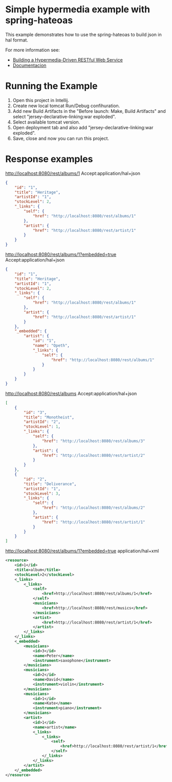 # Simple hypermedia example with spring-hateoas

This example demonstrates how to use the spring-hateoas to build json in hal format.

For more information see:
- [Building a Hypermedia-Driven RESTful Web Service](https://spring.io/guides/gs/rest-hateoas/)
- [Documentacion](http://docs.spring.io/spring-hateoas/docs/current/reference/html/)

# Running the Example

1. Open this project in Intellij.
2. Create new local tomcat Run/Debug confihuration.
3. Add new Build Artifacts in the "Before launch: Make, Build Artifacts"  and select "jersey-declarative-linking:war exploded".
5. Select available tomcat version.
6. Open deployment tab and also add "jersey-declarative-linking:war exploded".
7. Save, close and now you can run this project.
 

# Response examples

<http://localhost:8080/rest/albums/1> Accept:application/hal+json
```json
{
    "id": "1",
    "title": "Heritage",
    "artistId": "1",
    "stockLevel": 2,
    "_links": {
        "self": {
            "href": "http://localhost:8080/rest/albums/1"
        },
        "artist": {
            "href": "http://localhost:8080/rest/artist/1"
        }
    }
}
```
<http://localhost:8080/rest/albums/1?embedded=true> Accept:application/hal+json
```json
{
    "id": "1",
    "title": "Heritage",
    "artistId": "1",
    "stockLevel": 2,
    "_links": {
        "self": {
            "href": "http://localhost:8080/rest/albums/1"
        },
        "artist": {
            "href": "http://localhost:8080/rest/artist/1"
        }
    },
    "_embedded": {
        "artist": {
            "id": "1",
            "name": "Opeth",
            "_links": {
                "self": {
                    "href": "http://localhost:8080/rest/albums/1"
                }
            }
        }
    }
}
```
<http://localhost:8080/rest/albums>  Accept:application/hal+json
```json
[
    {
        "id": "3",
        "title": "Monotheist",
        "artistId": "2",
        "stockLevel": 1,
        "_links": {
            "self": {
                "href": "http://localhost:8080/rest/albums/3"
            },
            "artist": {
                "href": "http://localhost:8080/rest/artist/2"
            }
        }
    },
    {
        "id": "2",
        "title": "Deliverance",
        "artistId": "1",
        "stockLevel": 3,
        "_links": {
            "self": {
                "href": "http://localhost:8080/rest/albums/2"
            },
            "artist": {
                "href": "http://localhost:8080/rest/artist/1"
            }
        }
    }
]
```

<http://localhost:8080/rest/albums/1?embedded=true> application/hal+xml
```xml
<resource>
    <id>1</id>
    <title>album</title>
    <stockLevel>2</stockLevel>
    <_links>
        <_links>
            <self>
                <href>http://localhost:8080/rest/albums/1</href>
            </self>
            <musicians>
                <href>http://localhost:8080/rest/musics</href>
            </musicians>
            <artist>
                <href>http://localhost:8080/rest/artist/1</href>
            </artist>
        </_links>
    </_links>
    <_embedded>
        <musicians>
            <id>3</id>
            <name>Peter</name>
            <instrument>saxophone</instrument>
        </musicians>
        <musicians>
            <id>2</id>
            <name>David</name>
            <instrument>violin</instrument>
        </musicians>
        <musicians>
            <id>1</id>
            <name>Kate</name>
            <instrument>piano</instrument>
        </musicians>
        <artist>
            <id>1</id>
            <name>artist</name>
            <_links>
                <_links>
                    <self>
                        <href>http://localhost:8080/rest/artist/1</href>
                    </self>
                </_links>
            </_links>
        </artist>
    </_embedded>
</resource>
```
